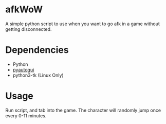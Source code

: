 # afkWoW
A simple python script to use when you want to go afk in a game without getting disconnected.

# Dependencies
* Python
* [pyautogui](https://pyautogui.readthedocs.io/en/latest/install.html)
* python3-tk (Linux Only)

# Usage
Run script, and tab into the game. The character will randomly jump once every 0-11 minutes. 